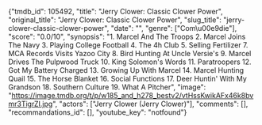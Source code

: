 {"tmdb_id": 105492, "title": "Jerry Clower: Classic Clower Power", "original_title": "Jerry Clower: Classic Clower Power", "slug_title": "jerry-clower-classic-clower-power", "date": "", "genre": ["Com\u00e9die"], "score": "0.0/10", "synopsis": "1. Marcel And The Troops 2. Marcel Joins The Navy 3. Playing College Football 4. The 4h Club 5. Selling Fertilizer 7. MCA Records Visits Yazoo City 8. Bird Hunting At Uncle Versie's 9. Marcel Drives The Pulpwood Truck 10. King Solomon's Words 11. Paratroopers 12. Got My Battery Charged 13. Growing Up With Marcel 14. Marcel Hunting Quail 15. The Horse Blanket 16. Social Functions 17. Deer Huntin' With My Grandson 18. Southern Culture 19. What A Pitcher", "image": "https://image.tmdb.org/t/p/w185_and_h278_bestv2/vtHssKwikAFx46k8bvmr3TigrZI.jpg", "actors": ["Jerry Clower (Jerry Clower)"], "comments": [], "recommandations_id": [], "youtube_key": "notfound"}